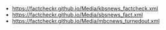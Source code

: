 - https://factcheckr.github.io/Media/kbsnews_factcheck.xml
- https://factcheckr.github.io/Media/sbsnews_fact.xml
- https://factcheckr.github.io/Media/mbcnews_turnedout.xml
